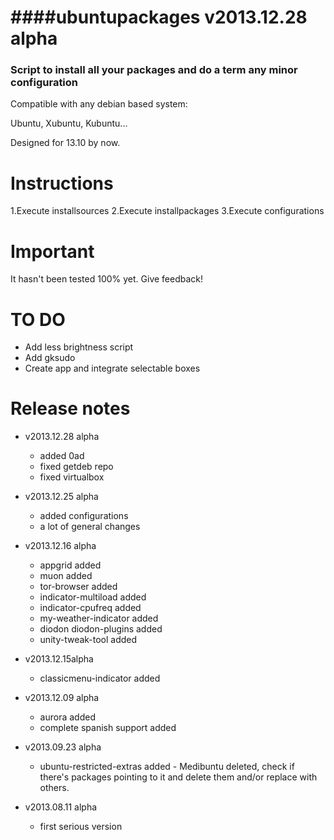####ubuntupackages v2013.12.28 alpha
=============================================  
### Script to install all your packages and do a term any minor configuration

Compatible with any debian based system:

Ubuntu, Xubuntu, Kubuntu...

Designed for 13.10 by now.

Instructions
=============================================

1.Execute installsources
2.Execute installpackages
3.Execute configurations

Important
=============================================
It hasn't been tested 100% yet. Give feedback!

TO DO
=============================================
* Add less brightness script
* Add gksudo
* Create app and integrate selectable boxes

Release notes
=============================================
* v2013.12.28 alpha
  * added 0ad
  * fixed getdeb repo
  * fixed virtualbox

* v2013.12.25 alpha
   * added configurations
   * a lot of general changes

* v2013.12.16 alpha
   * appgrid added
   * muon added
   * tor-browser added
   * indicator-multiload added
   * indicator-cpufreq added
   * my-weather-indicator added
   * diodon diodon-plugins added
   * unity-tweak-tool added

* v2013.12.15alpha
   * classicmenu-indicator added

* v2013.12.09 alpha
   * aurora added
   * complete spanish support added

* v2013.09.23 alpha
   * ubuntu-restricted-extras added - Medibuntu deleted, check if there's packages pointing to it and delete them and/or replace with others.

* v2013.08.11 alpha
   * first serious version

